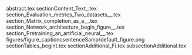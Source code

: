 abstract.tex
sectionContent_Text_.tex
section_Evaluation_metrics_Two_datasets__.tex
section_Matrix_completion_as_a__.tex
section_Network_architecture_begin_figure__.tex
section_Pretraining_an_artificial_neural__.tex
figures/figure_captioncsentenceSamp/default_figure.png
sectionTables_begint.tex
sectionAdditional_Fi.tex
subsectionAdditional.tex
